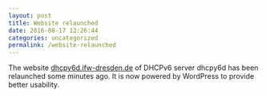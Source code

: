 ```yaml
---
layout: post
title: Website relaunched
date: 2016-08-17 12:26:44
categories: uncategorized
permalink: /website-relaunched
---
```


The website [dhcpy6d.ifw-dresden.de](https://dhcpy6d.ifw-dresden.de) of DHCPv6 server dhcpy6d has been relaunched some minutes ago. It is now powered by WordPress to provide better usability.


